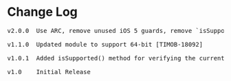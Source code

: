 # Change Log
<pre>
v2.0.0  Use ARC, remove unused iOS 5 guards, remove `isSupported` method [TIMOB-25164]

v1.1.0  Updated module to support 64-bit [TIMOB-18092]

v1.0.1	Added isSupported() method for verifying the current device can use iCloud.

v1.0    Initial Release